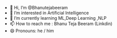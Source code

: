 - 👋 Hi, I’m @Bhanutejabeeram
- 👀 I’m interested in Artificial Intelligence 
- 🌱 I’m currently learning ML,Deep Learning ,NLP
- 📫 How to reach me : Bhanu Teja Beeram (Linkdin)
- 😄 Pronouns: he / him


<!---
Bhanutejabeeram/Bhanutejabeeram is a ✨ special ✨ repository because its `README.md` (this file) appears on your GitHub profile.
You can click the Preview link to take a look at your changes.
--->
